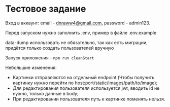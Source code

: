 # Тестовое задание

Вход в аккаунт: email - dnraww4@gmail.com, password - admin123.

Перед запуском нужно заполнить .env, пример в файле .env.example

data-dump использовать не обязательно, так как есть миграции, придётся только создать пользователей вручную

Запуск приложения - `npm run cleanStart`

Небольшие изменения:

- Картинки отправляются на отдельный endpoint (Чтобы получить картинку нужно перейти по host:port/static/images/path/to/image);
- Для редактирования пользователя используется jwt, вводить id не нужно, только данные в body;
- При редактировании пользователя путь к картинке поменять нельзя.

